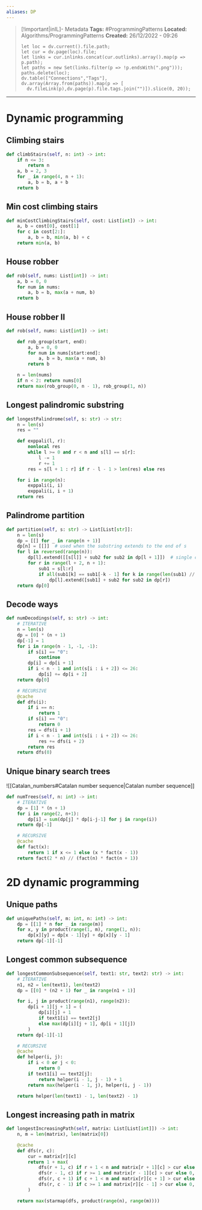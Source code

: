 ```yaml
---
aliases: DP
---
```

> [!important|inIL]- Metadata
> **Tags:** #ProgrammingPatterns 
> **Located:** Algorithms/ProgrammingPatterns
> **Created:** 26/12/2022 - 09:26
> ```dataviewjs
>let loc = dv.current().file.path;
>let cur = dv.page(loc).file;
>let links = cur.inlinks.concat(cur.outlinks).array().map(p => p.path);
>let paths = new Set(links.filter(p => !p.endsWith(".png")));
>paths.delete(loc);
>dv.table(["Connections","Tags"], dv.array(Array.from(paths)).map(p => [
>   dv.fileLink(p),dv.page(p).file.tags.join("")]).slice(0, 20));
> ```

___
# Dynamic programming
## Climbing stairs 
```python
def climbStairs(self, n: int) -> int:
    if n <= 3:
        return n
    a, b = 2, 3
    for _ in range(4, n + 1):
        a, b = b, a + b
    return b
```

## Min cost climbing stairs 
```python
def minCostClimbingStairs(self, cost: List[int]) -> int:
    a, b = cost[0], cost[1]
    for c in cost[2:]:
        a, b = b, min(a, b) + c
    return min(a, b)
```
## House robber
```python
def rob(self, nums: List[int]) -> int:
    a, b = 0, 0
    for num in nums:
        a, b = b, max(a + num, b)
    return b
```

## House robber II 
```python
def rob(self, nums: List[int]) -> int:

    def rob_group(start, end):
        a, b = 0, 0
        for num in nums[start:end]:
            a, b = b, max(a + num, b)
        return b

    n = len(nums)
    if n < 2: return nums[0]
    return max(rob_group(0, n - 1), rob_group(1, n))
```

## Longest palindromic substring
```python
def longestPalindrome(self, s: str) -> str:
    n = len(s)
    res = ""

    def exppali(l, r):
        nonlocal res
        while l >= 0 and r < n and s[l] == s[r]:
            l -= 1
            r += 1
        res = s[l + 1 : r] if r - l - 1 > len(res) else res

    for i in range(n):
        exppali(i, i)
        exppali(i, i + 1)
    return res
```

## Palindrome partition
```python
def partition(self, s: str) -> List[List[str]]:
    n = len(s)
    dp = [[] for _ in range(n + 1)]
    dp[n] = [[]]  # used when the substring extends to the end of s
    for l in reversed(range(n)):
        dp[l].extend([[s[l]] + sub2 for sub2 in dp[l + 1]])  # single char is pali
        for r in range(l + 2, n + 1):
            sub1 = s[l:r]
            if all(sub1[k] == sub1[-k - 1] for k in range(len(sub1) // 2)):
                dp[l].extend([sub1] + sub2 for sub2 in dp[r])
    return dp[0]
```
## Decode ways
```python
def numDecodings(self, s: str) -> int:
    # ITERATIVE
    n = len(s)
    dp = [0] * (n + 1)
    dp[-1] = 1
    for i in range(n - 1, -1, -1):
        if s[i] == "0":
            continue
        dp[i] = dp[i + 1]
        if i < n - 1 and int(s[i : i + 2]) <= 26:
            dp[i] += dp[i + 2]
    return dp[0]

    # RECURSIVE
    @cache
    def dfs(i):
        if i == n:
            return 1
        if s[i] == "0":
            return 0
        res = dfs(i + 1)
        if i < n - 1 and int(s[i : i + 2]) <= 26:
            res += dfs(i + 2)
        return res
    return dfs(0)
```

## Unique binary search trees 
![[Catalan_numbers#Catalan number sequence|Catalan number sequence]]
```python
def numTrees(self, n: int) -> int:
    # ITERATIVE
    dp = [1] * (n + 1)
    for i in range(2, n+1):
        dp[i] = sum(dp[j] * dp[i-j-1] for j in range(i))
    return dp[-1]

    # RECURSIVE
    @cache
    def fact(x):
        return 1 if x <= 1 else (x * fact(x - 1))
    return fact(2 * n) // (fact(n) * fact(n + 1))
```
# 2D dynamic programming 

## Unique paths 
```python
def uniquePaths(self, m: int, n: int) -> int:
    dp = [[1] * n for _ in range(m)]
    for x, y in product(range(1, m), range(1, n)):
        dp[x][y] = dp[x - 1][y] + dp[x][y - 1]
    return dp[-1][-1]
```
## Longest common subsequence 
```python
def longestCommonSubsequence(self, text1: str, text2: str) -> int:
    # ITERATIVE
    n1, n2 = len(text1), len(text2)
    dp = [[0] * (n2 + 1) for _ in range(n1 + 1)]

    for i, j in product(range(n1), range(n2)):
        dp[i + 1][j + 1] = (
            dp[i][j] + 1
            if text1[i] == text2[j]
            else max(dp[i][j + 1], dp[i + 1][j])
        )
    return dp[-1][-1]

    # RECURSIVE
    @cache
    def helper(i, j):
        if i < 0 or j < 0:
            return 0
        if text1[i] == text2[j]:
            return helper(i - 1, j - 1) + 1
        return max(helper(i - 1, j), helper(i, j - 1))

    return helper(len(text1) - 1, len(text2) - 1)
```


## Longest increasing path in matrix 
```python
def longestIncreasingPath(self, matrix: List[List[int]]) -> int:
    n, m = len(matrix), len(matrix[0])

    @cache
    def dfs(r, c):
        cur = matrix[r][c]
        return 1 + max(
            dfs(r + 1, c) if r + 1 < n and matrix[r + 1][c] > cur else 0,
            dfs(r - 1, c) if r >= 1 and matrix[r - 1][c] > cur else 0,
            dfs(r, c + 1) if c + 1 < m and matrix[r][c + 1] > cur else 0,
            dfs(r, c - 1) if c >= 1 and matrix[r][c - 1] > cur else 0,
        )

    return max(starmap(dfs, product(range(n), range(m))))
```